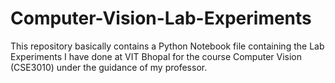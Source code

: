 # Computer-Vision-Lab-Experiments
This repository basically contains a Python Notebook file containing the Lab Experiments I have done at VIT Bhopal for the course Computer Vision (CSE3010) under the guidance of my professor. 
